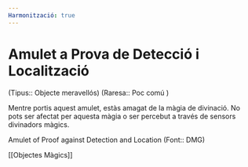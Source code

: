 ```yaml
---
Harmonització: true
---
```

# Amulet a Prova de Detecció i Localització

(Tipus:: Objecte meravellós) (Raresa:: Poc comú )

Mentre portis aquest amulet, estàs amagat de la màgia de divinació. No pots ser afectat per aquesta màgia o ser percebut a través de sensors divinadors màgics.

Amulet of Proof against Detection and Location (Font:: DMG)

[[Objectes Màgics]]